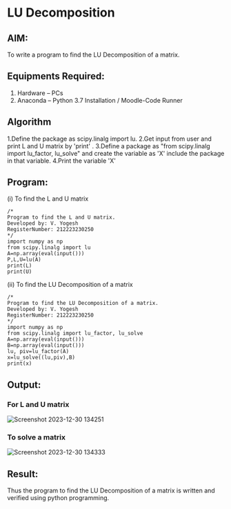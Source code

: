 # LU Decomposition 

## AIM:
To write a program to find the LU Decomposition of a matrix.

## Equipments Required:
1. Hardware – PCs
2. Anaconda – Python 3.7 Installation / Moodle-Code Runner

## Algorithm
1.Define the package as scipy.linalg import lu.
2.Get input from user and print L and U matrix by 'print' .
3.Define a package as "from scipy.linalg import lu_factor, lu_solve" and create the variable as 'X' include the package in that variable.
4.Print the variable 'X' 
 

## Program:
(i) To find the L and U matrix
```
/*
Program to find the L and U matrix.
Developed by: V. Yogesh
RegisterNumber: 212223230250
*/
import numpy as np
from scipy.linalg import lu
A=np.array(eval(input()))
P,L,U=lu(A)
print(L)
print(U)
```
(ii) To find the LU Decomposition of a matrix
```
/*
Program to find the LU Decomposition of a matrix.
Developed by: V. Yogesh
RegisterNumber: 212223230250
*/
import numpy as np
from scipy.linalg import lu_factor, lu_solve
A=np.array(eval(input()))
B=np.array(eval(input()))
lu, piv=lu_factor(A)
x=lu_solve((lu,piv),B)
print(x)
```

## Output:
### For L and U matrix
![Screenshot 2023-12-30 134251](https://github.com/Yogesh-Yogi-1/LU-Decomposition/assets/148514598/555ec6b5-3590-4f47-bb20-099ef8a3a0e7)

### To solve a matrix
![Screenshot 2023-12-30 134333](https://github.com/Yogesh-Yogi-1/LU-Decomposition/assets/148514598/9e73efee-556a-4a77-9e07-9cab7c86b533)

## Result:
Thus the program to find the LU Decomposition of a matrix is written and verified using python programming.

